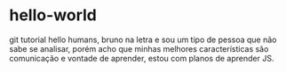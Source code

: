 # hello-world
git tutorial
hello humans,
bruno na letra e sou um tipo de pessoa que não sabe se analisar, porém acho que minhas melhores características são comunicação e vontade de aprender, estou com planos de aprender JS.
